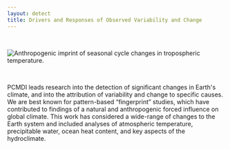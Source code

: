 ```yaml
--- 
layout: detect 
title: Drivers and Responses of Observed Variability and Change 
---
```


<br>

![Anthropogenic imprint of seasonal cycle changes in tropospheric temperature.]({{site.baseurl}}/research/DandA/da.png)

<br>

PCMDI leads research into the detection of significant changes in Earth's climate, and into the attribution of variability and change to specific causes. We are best known for pattern-based “fingerprint” studies, which  have contributed to findings of a natural and anthropogenic forced influence on global climate. This work has considered a wide-range of changes to the Earth system and included analyses of atmospheric temperature, precipitable water, ocean heat content, and key aspects of the hydroclimate.
